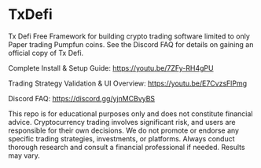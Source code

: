 # TxDefi
Tx Defi Free Framework for building crypto trading software limited to only Paper trading Pumpfun coins. See the Discord FAQ for details on gaining an official copy of Tx Defi. 

Complete Install & Setup Guide: https://youtu.be/7ZFy-RH4gPU

Trading Strategy Validation & UI Overview: https://youtu.be/E7CvzsFlPmg

Discord FAQ: https://discord.gg/yjnMCBvyBS


This repo is for educational purposes only and does not constitute financial advice. Cryptocurrency trading involves significant risk, and users are responsible for their own decisions. We do not promote or endorse any specific trading strategies, investments, or platforms. Always conduct thorough research and consult a financial professional if needed. Results may vary.
